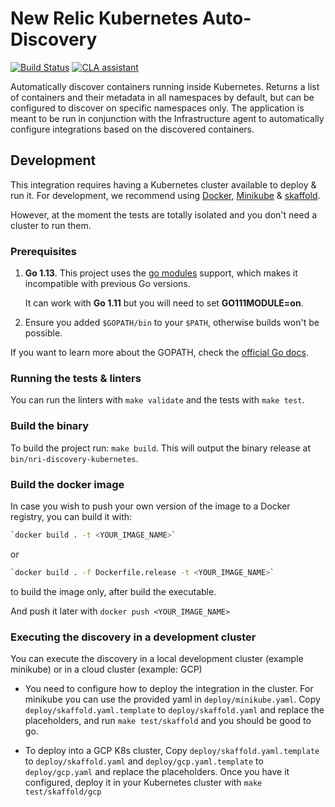 # New Relic Kubernetes Auto-Discovery

[![Build Status](https://travis-ci.org/newrelic/nri-discovery-kubernetes.svg?branch=master)](https://travis-ci.org/newrelic/nri-prometheus.svg?branch=master)
[![CLA assistant](https://cla-assistant.io/readme/badge/newrelic/nri-discovery-kubernetes)](https://cla-assistant.io/newrelic/nri-discovery-kubernetes)

Automatically discover containers running inside Kubernetes.
Returns a list of containers and their metadata in all namespaces by default, but can be configured to discover on specific namespaces only.
The application is meant to be run in conjunction with the Infrastructure agent to automatically configure integrations based on the discovered containers.

## Development

This integration requires having a Kubernetes cluster available to deploy & run
it. For development, we recommend using [Docker](https://docs.docker.com/install/), [Minikube](https://minikube.sigs.k8s.io/docs/start/) & [skaffold](https://skaffold.dev/docs/getting-started/#installing-skaffold).

However, at the moment the tests are totally isolated and you don't need a cluster to run them.

### Prerequisites

1. **Go 1.13**. This project uses the [go modules](https://github.com/golang/go/wiki/Modules) support, which makes
   it incompatible with previous Go versions. 
   
   It can work with **Go 1.11** but you will need to set **GO111MODULE=on**.
2. Ensure you added `$GOPATH/bin` to your `$PATH`, otherwise builds won't be possible.

If you want to learn more about the GOPATH, check the [official Go docs](https://golang.org/doc/code.html#GOPATH).

### Running the tests & linters

You can run the linters with `make validate` and the tests with `make test`.

### Build the binary

To build the project run: `make build`. This will output the binary release at `bin/nri-discovery-kubernetes`.

### Build the docker image

In case you wish to push your own version of the image to a Docker registry, you can build it with:

```bash
`docker build . -t <YOUR_IMAGE_NAME>`
```
or 
```bash
`docker build . -f Dockerfile.release -t <YOUR_IMAGE_NAME>`
```
to build the image only, after build the executable.

And push it later with `docker push <YOUR_IMAGE_NAME>`

### Executing the discovery in a development cluster

You can execute the discovery in a local development cluster (example minikube) or in a cloud cluster (example: GCP)

- You need to configure how to deploy the integration in the cluster. For minikube you can use the provided yaml in 
 `deploy/minikube.yaml`. Copy `deploy/skaffold.yaml.template` to `deploy/skaffold.yaml` and replace the placeholders, 
 and run `make test/skaffold` and you should be good to go.

- To deploy into a GCP K8s cluster, Copy `deploy/skaffold.yaml.template` to `deploy/skaffold.yaml` 
 and `deploy/gcp.yaml.template` to `deploy/gcp.yaml` and replace the placeholders.
Once you have it configured, deploy it in your Kubernetes cluster with `make test/skaffold/gcp`